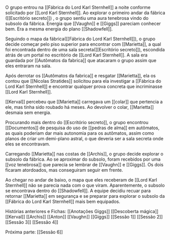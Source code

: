 O grupo entrou na [[Fábrica do Lord Karl Sternhell]] a noite conforme solicitado por [[Lord Karl Sternhell]]. Ao explorar o primeiro andar da fábrica ([[Escritório secreto]]) , o grupo sentiu uma aura tenebrosa vindo do subsolo da fábrica. Energia que [[Vaughn]] e [[Giggs]] pareciam conhecer bem. Era a mesma energia do plano [[Shadowfell]].

Seguindo o mapa da fábrica([[Fábrica do Lord Karl Sternhell]]), o grupo decide começar pelo piso superior para encontrar com [[Marietta]], a qual foi encontrada dentro de uma sala secreta([[Escritório secreto]]), escondida atrás de um portal no escritório de [[Lord Karl Sternhell]]. A sala era guardada por [[Autômatos da fabrica]] que atacaram o grupo assim que eles entraram na sala.

Após derrotar os [[Autômatos da fabrica]] e resgatar [[Marietta]], ela os contou que [[Nicolas Stratides]] solicitou para ela investigar a [[Fábrica do Lord Karl Sternhell]] e encontrar qualquer prova concreta que incriminasse [[Lord Karl Sternhell]].

[[Kerval]] percebeu que [[Marietta]] carregava um [[colar]] que pertencia a ele, mas tinha sido roubado há meses. Ao devolver o colar, [[Marietta]] desmaia sem energia.

Procurando mais dentro do [[Escritório secreto]], o grupo encontrou [[Documentos]] de pesquisa do uso de [[pedras de alma]] em autômatos, as quais poderiam dar mais autonomia para os autômatos, assim como planos de criar um demi-plano astral, o que deveria ser a sala secreta onde eles se encontravam.

Carregando [[Marietta]] nas costas de [[Archis]], o grupo decide explorar o subsolo da fábrica. Ao se aproximar do subsolo, foram recebidos por uma [[voz tenebrosa]] que parecia se lembrar de [[Vaughn]] e [[Giggs]]. Os dois ficaram atordoados, mas conseguiram seguir em frente.

Ao chegar no andar de baixo, o mapa que eles receberam de [[Lord Karl Sternhell]] não se parecia nada com o que viram. Aparentemente, o subsolo se encontrava dentro do [[Shadowfell]]. A equipe decidiu recuar para retornar [[Marietta]] em segurança e se preparar para explorar o subsolo da [[Fábrica do Lord Karl Sternhell]] mais bem equipados.

Histórias anteriores e Fichas:
[[Anotações Giggs]] [[Descoberta mágica]] [[Kerval]] [[Archis]] [[Anton]] [[Vaughn]] [[Giggs]] [[Sessão 1]] [[Sessão 2]] [[Sessão 3]] [[Sessão 4]]

Próxima parte:
[[Sessão 6]]
